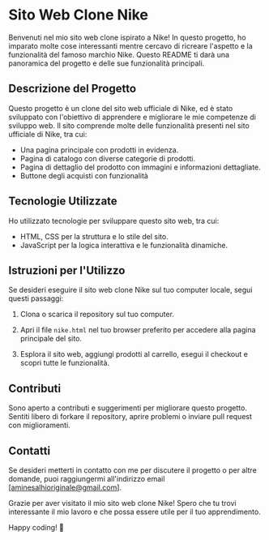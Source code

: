 # Sito Web Clone Nike

Benvenuti nel mio sito web clone ispirato a Nike! In questo progetto, ho imparato molte cose interessanti mentre cercavo di ricreare l'aspetto e la funzionalità del famoso marchio Nike. Questo README ti darà una panoramica del progetto e delle sue funzionalità principali.

## Descrizione del Progetto

Questo progetto è un clone del sito web ufficiale di Nike, ed è stato sviluppato con l'obiettivo di apprendere e migliorare le mie competenze di sviluppo web. Il sito comprende molte delle funzionalità presenti nel sito ufficiale di Nike, tra cui:

- Una pagina principale con prodotti in evidenza.
- Pagina di catalogo con diverse categorie di prodotti.
- Pagina di dettaglio del prodotto con immagini e informazioni dettagliate.
- Buttone degli acquisti con funzionalità

## Tecnologie Utilizzate

Ho utilizzato tecnologie per sviluppare questo sito web, tra cui:

- HTML, CSS per la struttura e lo stile del sito.
- JavaScript per la logica interattiva e le funzionalità dinamiche.

## Istruzioni per l'Utilizzo

Se desideri eseguire il sito web clone Nike sul tuo computer locale, segui questi passaggi:

1. Clona o scarica il repository sul tuo computer.

2. Apri il file `nike.html` nel tuo browser preferito per accedere alla pagina principale del sito.

3. Esplora il sito web, aggiungi prodotti al carrello, esegui il checkout e scopri tutte le funzionalità.

## Contributi

Sono aperto a contributi e suggerimenti per migliorare questo progetto. Sentiti libero di forkare il repository, aprire problemi o inviare pull request con miglioramenti.

## Contatti

Se desideri metterti in contatto con me per discutere il progetto o per altre domande, puoi raggiungermi all'indirizzo email [aminesalhioriginale@gmail.com].

Grazie per aver visitato il mio sito web clone Nike! Spero che tu trovi interessante il mio lavoro e che possa essere utile per il tuo apprendimento.

Happy coding! 👟
